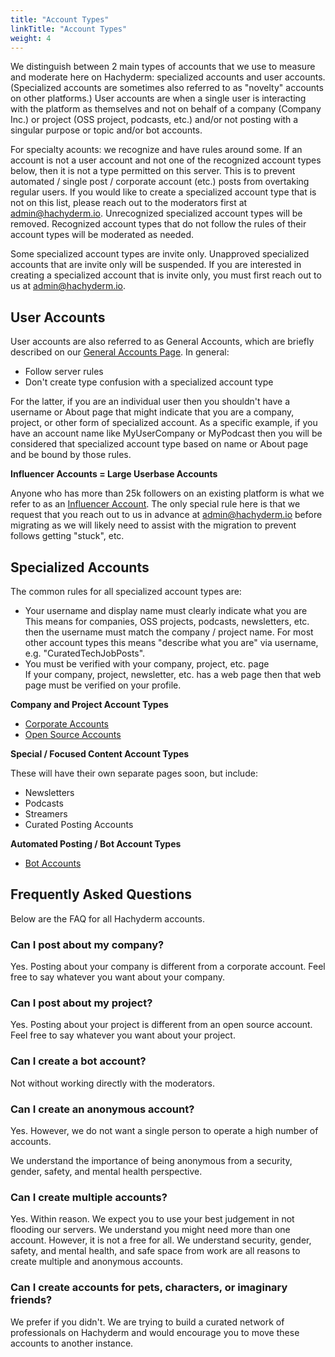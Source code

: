```yaml
---
title: "Account Types"
linkTitle: "Account Types"
weight: 4
---
```


We distinguish between 2 main types of accounts that we use to measure and
moderate here on Hachyderm: specialized accounts and user
accounts. (Specialized accounts are sometimes also referred to as
"novelty" accounts on other platforms.) User accounts are when
a single user is interacting with the platform as themselves and
not on behalf of a company (Company Inc.) or project (OSS project,
podcasts, etc.) and/or not posting with a singular purpose or
topic and/or bot accounts.

For specialty acounts: we recognize and have rules around some. If
an account is not a user account and not one of the recognized
account types below, then it is not a type permitted on this
server. This is to prevent automated / single post / corporate
account (etc.) posts from overtaking regular users. If you would
like to create a specialized account type that is not on this
list, please reach out to the moderators first at
[admin@hachyderm.io](mailto:admin@hachyderm.io). Unrecognized
specialized account types will be removed. Recognized account
types that do not follow the rules of their account types will be
moderated as needed.

Some specialized account types are invite only. Unapproved
specialized accounts that are invite only will be suspended. If
you are interested in creating a specialized account that is
invite only, you must first reach out to us at
[admin@hachyderm.io](mailto:admin@hachyderm.io).

## User Accounts

User accounts are also referred to as General Accounts, which are
briefly described on our [General Accounts Page](/docs/account-types/general-accounts/).
In general:

- Follow server rules
- Don't create type confusion with a specialized account type

For the latter, if you are an individual user then you shouldn't
have a username or About page that might indicate that you are a
company, project, or other form of specialized account. As a
specific example, if you have an account name like MyUserCompany
or MyPodcast then you will be considered that specialized account
type based on name or About page and be bound by those rules.

**Influencer Accounts = Large Userbase Accounts**

Anyone who has more than 25k followers on an existing platform is
what we refer to as an [Influencer Account](/docs/account-types/influencer-accounts/). The only special rule here is
that we request that you reach out to us in advance at
[admin@hachyderm.io](mailto:admin@hachyderm.io) before migrating
as we will likely need to assist with the migration to prevent
follows getting "stuck", etc.

## Specialized Accounts

The common rules for all specialized account types are:

- Your username and display name must clearly indicate what you are<br />
This means for companies, OSS projects, podcasts, newsletters, etc.
then the username must match the company / project name. For most
other account types this means "describe what you are" via username,
e.g. "CuratedTechJobPosts".
- You must be verified with your company, project, etc. page<br />
If your company, project, newsletter, etc. has a web page then
that web page must be verified on your profile.

**Company and Project Account Types**

- [Corporate Accounts](/docs/account-types/corporate-accounts/)
- [Open Source Accounts](/docs/account-types/open-source-accounts/)


**Special / Focused Content Account Types**

These will have their own separate pages soon, but include:

- Newsletters
- Podcasts
- Streamers
- Curated Posting Accounts

**Automated Posting / Bot Account Types**

- [Bot Accounts](/docs/account-types/bot-accounts/)

## Frequently Asked Questions

Below are the FAQ for all Hachyderm accounts.

### Can I post about my company?

Yes. Posting about your company is different from a corporate account. Feel
free to say whatever you want about your company.

### Can I post about my project?

Yes. Posting about your project is different from an open source account. Feel
free to say whatever you want about your project.

### Can I create a bot account?

Not without working directly with the moderators.

### Can I create an anonymous account?

Yes. However, we do not want a single person to operate a high number of
accounts.

We understand the importance of being anonymous from a security, gender,
safety, and mental health perspective.

### Can I create multiple accounts?

Yes. Within reason. We expect you to use your best judgement in not flooding
our servers. We understand you might need more than one account. However, it is
not a free for all.  We understand security, gender, safety, and mental health,
and safe space from work are all reasons to create multiple and anonymous
accounts.

### Can I create accounts for pets, characters, or imaginary friends?

We prefer if you didn't. We are trying to build a curated network of
professionals on Hachyderm and would encourage you to move these accounts to
another instance.
